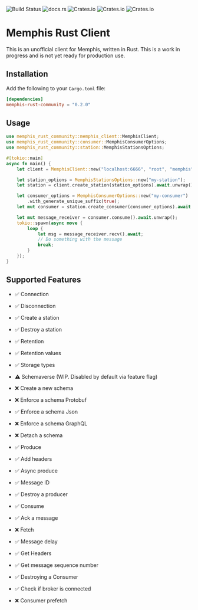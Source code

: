 ![Build Status](https://img.shields.io/github/actions/workflow/status/turulix/memphis-rust-community/CD.yml)
![docs.rs](https://img.shields.io/docsrs/memphis-rust-community)
![Crates.io](https://img.shields.io/crates/v/memphis-rust-community?label=version)
![Crates.io](https://img.shields.io/crates/l/memphis-rust-community)
![Crates.io](https://img.shields.io/crates/d/memphis-rust-community)

# Memphis Rust Client

This is an unofficial client for Memphis, written in Rust.
This is a work in progress and is not yet ready for production use.

## Installation

Add the following to your `Cargo.toml` file:

```toml
[dependencies]
memphis-rust-community = "0.2.0"
```

## Usage

```rust
use memphis_rust_community::memphis_client::MemphisClient;
use memphis_rust_community::consumer::MemphisConsumerOptions;
use memphis_rust_community::station::MemphisStationsOptions;

#[tokio::main]
async fn main() {
    let client = MemphisClient::new("localhost:6666", "root", "memphis").await.unwrap();

    let station_options = MemphisStationsOptions::new("my-station");
    let station = client.create_station(station_options).await.unwrap();

    let consumer_options = MemphisConsumerOptions::new("my-consumer")
        .with_generate_unique_suffix(true);
    let mut consumer = station.create_consumer(consumer_options).await.unwrap();

    let mut message_receiver = consumer.consume().await.unwrap();
    tokio::spawn(async move {
        loop {
            let msg = message_receiver.recv().await;
            // Do something with the message
            break;
        }
    });
}
```

## Supported Features

- :white_check_mark: Connection
- :white_check_mark: Disconnection
- :white_check_mark: Create a station
- :white_check_mark: Destroy a station
- :white_check_mark: Retention
- :white_check_mark: Retention values
- :white_check_mark: Storage types


- :warning: Schemaverse (WIP. Disabled by default via feature flag)
- :x: Create a new schema
- :x: Enforce a schema Protobuf
- :white_check_mark: Enforce a schema Json
- :x: Enforce a schema GraphQL
- :x: Detach a schema


- :white_check_mark: Produce
- :white_check_mark: Add headers
- :white_check_mark: Async produce
- :white_check_mark: Message ID
- :white_check_mark: Destroy a producer
- :white_check_mark: Consume
- :white_check_mark: Ack a message
- :x: Fetch
- :white_check_mark: Message delay
- :white_check_mark: Get Headers
- :white_check_mark: Get message sequence number
- :white_check_mark: Destroying a Consumer
- :white_check_mark: Check if broker is connected
- :x: Consumer prefetch
